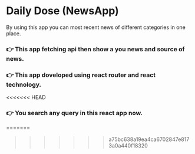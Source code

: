 # Daily Dose (NewsApp)
By using this app you can most recent news of different categories in one place.

### 👉 This app fetching api then show a you news and source of news.
### 👉 This app doveloped using react router and react technology.
<<<<<<< HEAD
### 👉 You search any query in this react app now.
=======
>>>>>>> a75bc638a19ea4ca6702847e8173a0a440f18320
